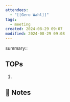 ```yaml
---
attendees:
  - "[[Gero Wahl]]"
tags:
  - meeting
created: 2024-08-29 09:07
modified: 2024-08-29 09:08
---
```

summary::

## TOPs
1.

##  📝 Notes
